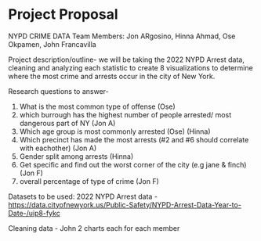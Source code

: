 # Project Proposal

NYPD CRIME DATA
Team Members: Jon ARgosino, Hinna Ahmad, Ose Okpamen, John Francavilla

Project description/outline- we will be taking the 2022 NYPD Arrest data, cleaning and analyzing each statistic to create 8 visualizations to determine where the most crime and arrests occur in the city of New York. 

Research questions to answer- 
1. What is the most common type of offense (Ose)
2. which burrough has the highest number of people arrested/ most dangerous part of NY (Jon A)
3. Which age group is most commonly arrested (Ose) (Hinna)
6. Which precinct has made the most arrests (#2 and #6 should correlate with eachother) (Jon A)
7. Gender split among arrests (Hinna)
8. Get specific and find out the worst corner of the city (e.g jane & finch) (Jon F)
9. overall percentage of type of crime (Jon F)

Datasets to be used: 2022 NYPD Arrest data - https://data.cityofnewyork.us/Public-Safety/NYPD-Arrest-Data-Year-to-Date-/uip8-fykc

Cleaning data - John
2 charts each for each member 
